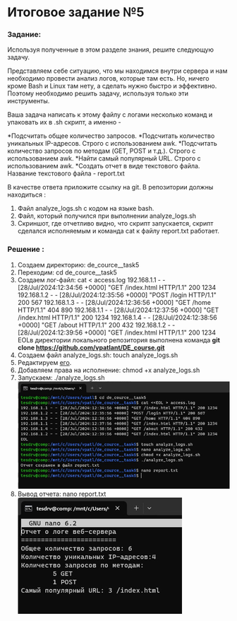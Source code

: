 # Итоговое задание №5

### Задание:

Используя полученные в этом разделе знания, решите следующую задачу.

Представляем себе ситуацию, что мы находимся внутри сервера и нам необходимо провести анализ логов, которые там есть. Но, ничего кроме Bash и Linux там нету, а сделать нужно быстро и эффективно. Поэтому необходимо решить задачу, используя только эти инструменты.

Ваша задача написать к этому файлу с логами несколько команд и упаковать их в .sh скрипт, а именно - 

*Подсчитать общее количество запросов.
*Подсчитать количество уникальных IP-адресов. Строго с использованием awk.
*Подсчитать количество запросов по методам (GET, POST и т.д.). Строго с использованием awk.
*Найти самый популярный URL. Строго с использованием awk.
*Создать отчет в виде текстового файла. Название текстового файла - report.txt


В качестве ответа приложите ссылку на git. В репозитории должны находиться :

1. Файл analyze_logs.sh с кодом на языке bash.
2. Файл, который получился при выполнении analyze_logs.sh
3. Cкриншот, где отчетливо видно, что скрипт запускается, скрипт сделался исполняемым и команда cat к файлу report.txt работает.

### Решение :

1. Создаем директорию: de_cource__task5
2. Переходим: cd de_cource__task5
3. Создаем лог-файл: 
	cat <<EOL > access.log
	192.168.1.1 - - [28/Jul/2024:12:34:56 +0000] "GET /index.html HTTP/1.1" 200 1234
	192.168.1.2 - - [28/Jul/2024:12:35:56 +0000] "POST /login HTTP/1.1" 200 567
	192.168.1.3 - - [28/Jul/2024:12:36:56 +0000] "GET /home HTTP/1.1" 404 890
	192.168.1.1 - - [28/Jul/2024:12:37:56 +0000] "GET /index.html HTTP/1.1" 200 1234
	192.168.1.4 - - [28/Jul/2024:12:38:56 +0000] "GET /about HTTP/1.1" 200 432
	192.168.1.2 - - [28/Jul/2024:12:39:56 +0000] "GET /index.html HTTP/1.1" 200 1234
	EOLв директории локального репозитория выполнена команда **git clone https://github.com/vpatlant/DE_course.git**
4. Создаем файл analyze_logs.sh: touch analyze_logs.sh
5. Редактируем [его](https://github.com/vpatlant/DE_course_task5/analyze_logs.sh).
6. Добавляем права на исполнение: chmod +x analyze_logs.sh
7. Запускаем:  ./analyze_logs.sh
![скриншот запуска кода](https://github.com/vpatlant/DE_course_task5/blob/main/DE_course_task_5.jpg?raw=true)
8. Вывод отчета:  nano report.txt
![скриншот вывода результата](https://github.com/vpatlant/DE_course_task5/blob/main/DE_course_task_5_output.jpg?raw=true)
